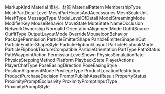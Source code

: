 MarkupKind
Material 素材、材質
MaterialPattern
MembershipType
MeshPartDetailLevel
MeshPartHeadsAndAccessories
MeshScaleUnit
MeshType
MessageType
ModelLevelOfDetail
ModelStreamingMode
ModifierKey
MouseBehavior
MoveState
MuteState
NameOcclusion
NetworkOwnership
NormalId
OrientationAlignmentMode
OutfitSource
OutfitType
OutputLayoutMode
OverrideMouseIconBehavior
PackagePermission
ParticleEmitterShape
ParticleEmitterShapeInOut
ParticleEmitterShapeStyle
ParticleFlipbookLayout
ParticleFlipbookMode
ParticleFlipbookTextureCompatible
ParticleOrientation
PartType
PathStatus
PathWaypointAction
PermissionLevelShown
PhysicsSimulationRate
PhysicsSteppingMethod
Platform
PlaybackState
PlayerActions
PlayerChatType
PoseEasingDirection
PoseEasingStyle
PositionAlignmentMode
PrivilegeType
ProductLocationRestriction
ProductPurchaseDecision
PromptPublishAssetResult
PropertyStatus
ProximityPromptExclusivity
ProximityPromptInputType
ProximityPromptStyle
